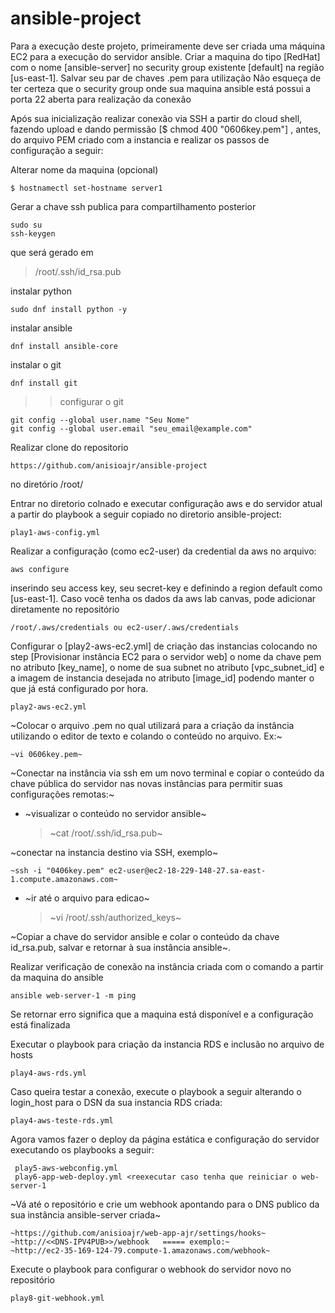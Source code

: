 # ansible-project

Para a execução deste projeto, primeiramente deve ser criada uma máquina EC2 para a execução do servidor ansible. 
Criar a maquina do tipo [RedHat] com o nome [ansible-server] no security group existente [default] na região [us-east-1].
Salvar seu par de chaves .pem para utilização
Não esqueça de ter certeza que o security group onde sua maquina ansible está possui a porta 22 aberta para realização da conexão

Após sua inicialização realizar conexão via SSH a partir do cloud shell, fazendo upload e dando permissão [$ chmod 400 "0606key.pem"] , antes, do arquivo PEM criado com a instancia e realizar os passos de configuração a seguir:

Alterar nome da maquina (opcional)

    $ hostnamectl set-hostname server1
   
Gerar a chave ssh publica para compartilhamento posterior 

    sudo su
    ssh-keygen
que será gerado em
> /root/.ssh/id_rsa.pub

instalar python

    sudo dnf install python -y

instalar ansible     

    dnf install ansible-core

instalar o git

    dnf install git

>> configurar o git

    git config --global user.name "Seu Nome"
    git config --global user.email "seu_email@example.com"
>> 

Realizar clone do repositorio

    https://github.com/anisioajr/ansible-project
 no diretório /root/


Entrar no diretorio colnado e executar configuração aws e do servidor atual a partir do playbook a seguir copiado no diretorio ansible-project:

    play1-aws-config.yml

Realizar a configuração (como ec2-user) da credential da aws no arquivo:

    aws configure

inserindo seu access key, seu secret-key e definindo a region default como [us-east-1].
Caso você tenha os dados da aws lab canvas, pode adicionar diretamente no repositório

    /root/.aws/credentials ou ec2-user/.aws/credentials

Configurar o [play2-aws-ec2.yml] de criação das instancias colocando no step [Provisionar instância EC2 para o servidor web] o nome da chave pem no atributo [key_name], o nome de sua subnet no atributo [vpc_subnet_id] e a imagem de instancia desejada no atributo [image_id] podendo manter o que já está configurado por hora.

    play2-aws-ec2.yml

~Colocar o arquivo .pem no qual utilizará para a criação da instância utilizando o editor de texto e colando o conteúdo no arquivo. Ex:~

    ~vi 0606key.pem~


~Conectar na instância via ssh em um novo terminal e copiar o conteúdo da chave pública do servidor nas novas instâncias para permitir suas configurações remotas:~
- ~visualizar o conteúdo no servidor ansible~

  > ~cat /root/.ssh/id_rsa.pub~
  
~conectar na instancia destino via SSH, exemplo~

    ~ssh -i "0406key.pem" ec2-user@ec2-18-229-148-27.sa-east-1.compute.amazonaws.com~

- ~ir até o arquivo para edicao~ 

  > ~vi /root/.ssh/authorized_keys~
  
~Copiar a chave do servidor ansible e colar o conteúdo da chave id_rsa.pub, salvar e retornar à sua instância ansible~.
  
Realizar  verificação de conexão na instância criada com o comando a partir da maquina do ansible

    ansible web-server-1 -m ping

Se retornar erro significa que a maquina está disponível e a configuração está finalizada

Executar o playbook para criação da instancia RDS e inclusão no arquivo de hosts

    play4-aws-rds.yml

Caso queira testar a conexão, execute o playbook a seguir alterando o login_host para o DSN da sua instancia RDS criada:

    play4-aws-teste-rds.yml

 Agora vamos fazer o deploy da página estática e configuração do servidor executando os playbooks a seguir:

     play5-aws-webconfig.yml
     play6-app-web-deploy.yml <reexecutar caso tenha que reiniciar o web-server-1

~Vá até o repositório e crie um webhook apontando para o DNS publico da sua instância ansible-server criada~

    ~https://github.com/anisioajr/web-app-ajr/settings/hooks~
    ~http://<<DNS-IPV4PUB>>/webhook   ===== exemplo:~
    ~http://ec2-35-169-124-79.compute-1.amazonaws.com/webhook~

Execute o playbook para configurar o webhook do servidor novo no repositório

    play8-git-webhook.yml












  
